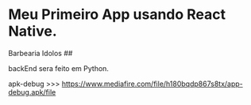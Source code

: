 
# Meu Primeiro App usando React Native.

Barbearia Idolos ## 

backEnd sera feito em Python.

apk-debug >>> https://www.mediafire.com/file/h180bqdp867s8tx/app-debug.apk/file

